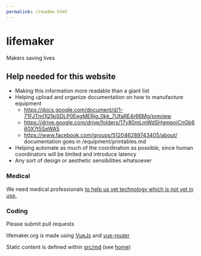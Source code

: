 ```yaml
---
permalink: /readme.html
---
```


# lifemaker

Makers saving lives

## Help needed for this website

- Making this information more readable than a giant list
- Helping upload and organize documentation on how to manufacture equipment
  - https://docs.google.com/document/d/1-71FJTmI1Q1kjSDLP0EegMERjg_0kk_7UfaRE4r66Mg/preview
  - https://drive.google.com/drive/folders/17v80mLmWdSHgmpojCnGb660X7t5SeWA5
  - https://www.facebook.com/groups/512046289743405/about/ documentation goes in /equipment/printables.md
- Helping automate as much of the coordination as possible, since human coordinators will be limited and introduce latency
- Any sort of design or aesthetic sensibilities whatsoever

### Medical

We need medical professionals [to help us vet technology which is not yet in use.](equipment/unvetted.md)

### Coding

Please submit pull requests

lifemaker.org is made using [VueJs](https://vuejs.org/) and [vue-router](https://router.vuejs.org/)

Static content is defined within [src/md](./src/md) (see [home](./src/md/home))

